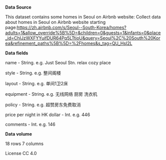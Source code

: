 **Data Source**

This dataset contains some homes in Seoul on Airbnb website:
Collect data about homes in Seoul on Airbnb website starting page:https://zh.airbnb.com/s/Seoul--South-Korea/homes?adults=1&allow_override%5B%5D=&children=0&guests=1&infants=0&place_id=ChIJzWXFYYuifDUR64Pq5LTtioU&query=Seoul%2C%20South%20Korea&refinement_paths%5B%5D=%2Fhomes&s_tag=QU_HsI2L

**Data fields**

 name - String. e.g. Just Seoul Stn. relax cozy place
 
 style - String. e.g. 整间阁楼
 
layout - String. e.g. 单间1卫2床

equipment - String. e.g. 无线网络  厨房  洗衣机

policy - String. e.g. 超赞房东免费取消

price per night in HK dollar - Int. e.g. 446

comments - Int. e.g. 146

**Data volume**

18 rows 7 columns 

License
CC 4.0
